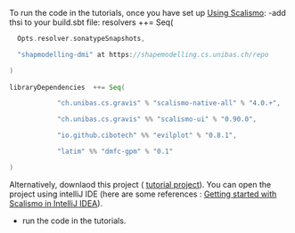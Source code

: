 
To run the code in the tutorials, once you have set up [Using Scalismo](https://scalismo.org/docs/):
-add thsi to your build.sbt file:
resolvers ++= Seq(
``` Scala
  Opts.resolver.sonatypeSnapshots,

  "shapmodelling-dmi" at https://shapemodelling.cs.unibas.ch/repo

)
 
libraryDependencies  ++= Seq(

            "ch.unibas.cs.gravis" % "scalismo-native-all" % "4.0.+",

            "ch.unibas.cs.gravis" %% "scalismo-ui" % "0.90.0",

            "io.github.cibotech" %% "evilplot" % "0.8.1",

            "latim" %% "dmfc-gpm" % "0.1"

)
```
Alternatively, downlaod this  project ( [tutorial project](https://www.dropbox.com/s/f6d9cug2o23qyh6/dmfc-gpm-tutorial-project.zip?dl=0)). 
You can open the project using  intelliJ IDE (here are some references : [Getting started with Scalismo in IntelliJ IDEA](https://scalismo.org/docs/ide)).
- run the code in the tutorials.
